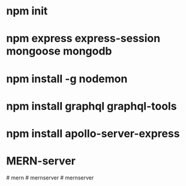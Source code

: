 # npm init 
# npm express  express-session mongoose mongodb
# npm install -g nodemon 
# npm install graphql graphql-tools 
# npm install apollo-server-express
# MERN-server
#   m e r n  
 #   m e r n s e r v e r  
 #   m e r n s e r v e r  
 